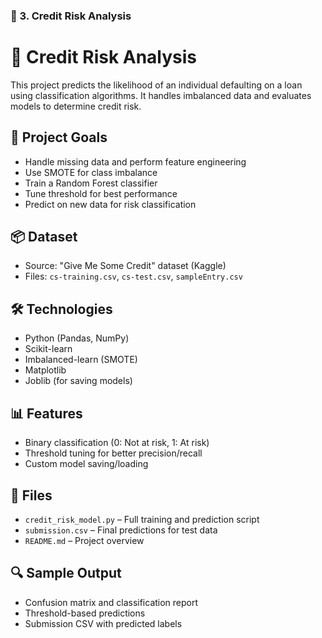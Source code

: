 ### 📁 3. **Credit Risk Analysis**

# 🏦 Credit Risk Analysis

This project predicts the likelihood of an individual defaulting on a loan using classification algorithms. It handles imbalanced data and evaluates models to determine credit risk.

## 🧠 Project Goals

- Handle missing data and perform feature engineering
- Use SMOTE for class imbalance
- Train a Random Forest classifier
- Tune threshold for best performance
- Predict on new data for risk classification

## 📦 Dataset

- Source: "Give Me Some Credit" dataset (Kaggle)
- Files: `cs-training.csv`, `cs-test.csv`, `sampleEntry.csv`

## 🛠️ Technologies

- Python (Pandas, NumPy)
- Scikit-learn
- Imbalanced-learn (SMOTE)
- Matplotlib
- Joblib (for saving models)

## 📊 Features

- Binary classification (0: Not at risk, 1: At risk)
- Threshold tuning for better precision/recall
- Custom model saving/loading

## 📁 Files

- `credit_risk_model.py` – Full training and prediction script
- `submission.csv` – Final predictions for test data
- `README.md` – Project overview

## 🔍 Sample Output

- Confusion matrix and classification report
- Threshold-based predictions
- Submission CSV with predicted labels
